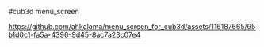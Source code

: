 #cub3d menu_screen

https://github.com/ahkalama/menu_screen_for_cub3d/assets/116187665/95b1d0c1-fa5a-4396-9d45-8ac7a23c07e4

